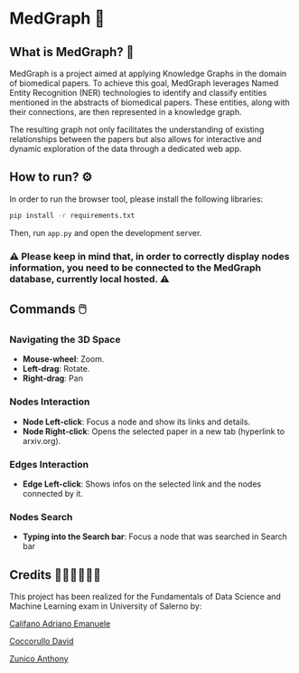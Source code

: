 # MedGraph 🧬

## What is MedGraph? 🤔

MedGraph is a project aimed at applying Knowledge Graphs in the domain of biomedical papers. To achieve this goal, MedGraph leverages Named Entity Recognition (NER) technologies to identify and classify entities mentioned in the abstracts of biomedical papers. These entities, along with their connections, are then represented in a knowledge graph.

The resulting graph not only facilitates the understanding of existing relationships between the papers but also allows for interactive and dynamic exploration of the data through a dedicated web app.

## How to run? ⚙️

In order to run the browser tool, please install the following libraries:

```sh
pip install -r requirements.txt
```

Then, run ```app.py``` and open the development server.

### ⚠️ Please keep in mind that, in order to correctly display nodes information, you need to be connected to the MedGraph database, currently local hosted. ⚠️

## Commands 🖱️

### Navigating the 3D Space 
- **Mouse-wheel**: Zoom.
- **Left-drag**: Rotate.
- **Right-drag**: Pan

### Nodes Interaction
- **Node Left-click**: Focus a node and show its links and details.
- **Node Right-click**: Opens the selected paper in a new tab (hyperlink to arxiv.org).

### Edges Interaction
- **Edge Left-click**: Shows infos on the selected link and the nodes connected by it.

### Nodes Search
- **Typing into the Search bar**: Focus a node that was searched in Search bar

## Credits 👨🏻‍👦🏻‍👦🏻

This project has been realized for the Fundamentals of Data Science and Machine Learning exam in University of Salerno by:

[Califano Adriano Emanuele](https://github.com/adriano22jr)

[Coccorullo David](https://github.com/davidcocc)

[Zunico Anthony](https://github.com/DJHeisenberg01)
